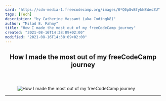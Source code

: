 ```yaml
---
card: "https://cdn-media-1.freecodecamp.org/images/0*Q0pGvBfykN8WesZU"
tags: [Tech]
description: "by Catherine Vassant (aka Codingk8)"
author: "Milad E. Fahmy"
title: "How I made the most out of my freeCodeCamp journey"
created: "2021-08-16T14:38:09+02:00"
modified: "2021-08-16T14:38:09+02:00"
---
```

<div class="site-wrapper">
<main id="site-main" class="site-main outer">
<div class="inner">
<article class="post-full post tag-tech tag-life-lessons tag-learning-to-code tag-programming tag-community ">
<header class="post-full-header">
<h1 class="post-full-title">How I made the most out of my freeCodeCamp journey</h1>
</header>
<figure class="post-full-image">
<picture>
<source media="(max-width: 700px)" sizes="1px" srcset="data:image/gif;base64,R0lGODlhAQABAIAAAAAAAP///yH5BAEAAAAALAAAAAABAAEAAAIBRAA7 1w">
<source media="(min-width: 701px)" sizes="(max-width: 800px) 400px,
(max-width: 1170px) 700px,
1400px" srcset="https://cdn-media-1.freecodecamp.org/images/0*Q0pGvBfykN8WesZU 300w,
https://cdn-media-1.freecodecamp.org/images/0*Q0pGvBfykN8WesZU 600w,
https://cdn-media-1.freecodecamp.org/images/0*Q0pGvBfykN8WesZU 1000w,
https://cdn-media-1.freecodecamp.org/images/0*Q0pGvBfykN8WesZU 2000w">
<img onerror="this.style.display='none'" src="https://cdn-media-1.freecodecamp.org/images/0*Q0pGvBfykN8WesZU" alt="How I made the most out of my freeCodeCamp journey">
</picture>
</figure>
<section class="post-full-content">
<div class="post-content medium-migrated-article">
</div>
<hr>
</section>
</article>
</div>
</main>
</div>
<!-- Google Tag Manager (noscript) -->
<!-- End Google Tag Manager (noscript) -->
